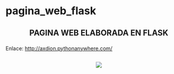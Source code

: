 # pagina_web_flask
<h2><p align="center">PAGINA WEB ELABORADA EN FLASK </p></h2>
Enlace: <a href="http://axdion.pythonanywhere.com/">http://axdion.pythonanywhere.com/</a>
<p align="center"> <img href="https://user-images.githubusercontent.com/68876289/130306982-324b16d1-7457-4c34-9e95-8fb61a3739b0.png"> </p>
<p align="center"><img src="https://user-images.githubusercontent.com/68876289/130306982-324b16d1-7457-4c34-9e95-8fb61a3739b0.png"></p>
